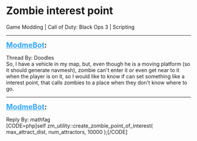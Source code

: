 # Zombie interest point
Game Modding | Call of Duty: Black Ops 3 | Scripting

---
<strong style="font-size: 1.4em;"><span style="text-decoration: underline;text-decoration-color: #34a7f9;"><span style="color:#34a7f9;">ModmeBot</span></span>:</strong>

<p>Thread By: Doodles<br />So, I have a vehicle in my map, but, even though he is a moving platform (so it should generate navmesh), zombie can&#39;t enter it or even get near to it when the player is on it, so I would like to know if can set something like a interest point, that calls zombies to a place when they don&#39;t know where to go.</p>

---
<strong style="font-size: 1.4em;"><span style="text-decoration: underline;text-decoration-color: #34a7f9;"><span style="color:#34a7f9;">ModmeBot</span></span>:</strong>

<p>Reply By: mathfag<br />[CODE=php]self zm_utility::create_zombie_point_of_interest( max_attract_dist, num_attractors, 10000 );[/CODE]</p>
